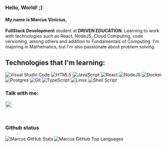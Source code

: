 ### Hello, World! ;)
#### My name is Marcus Vinicius,

**FullStack Development** student at **DRIVEN EDUCATION**. Learning to work with technologies such as React, NodeJS, Cloud Computing, code versioning, among others and addition to Fundamentals of Computing. I'm majoring in Mathematics, but I'm also passionate about problem solving.

## Technologies that I'm learning:

![Visual Studio Code](https://img.shields.io/badge/Visual%20Studio%20Code-0078d7.svg?style=for-the-badge&logo=visual-studio-code&logoColor=white)
![HTML5](https://img.shields.io/badge/html5-%23E34F26.svg?style=for-the-badge&logo=html5&logoColor=white)
![JavaScript](https://img.shields.io/badge/javascript-%23323330.svg?style=for-the-badge&logo=javascript&logoColor=%23F7DF1E)
![React](https://img.shields.io/badge/react-%2320232a.svg?style=for-the-badge&logo=react&logoColor=%2361DAFB)
![NodeJS](https://img.shields.io/badge/node.js-6DA55F?style=for-the-badge&logo=node.js&logoColor=white)
![Docker](https://img.shields.io/badge/docker-%230db7ed.svg?style=for-the-badge&logo=docker&logoColor=white)
![Postgres](https://img.shields.io/badge/postgres-%23316192.svg?style=for-the-badge&logo=postgresql&logoColor=white)
![Git](https://img.shields.io/badge/git-%23F05033.svg?style=for-the-badge&logo=git&logoColor=white)
![TypeScript](https://img.shields.io/badge/typescript-%23007ACC.svg?style=for-the-badge&logo=typescript&logoColor=white)
![Linux](https://img.shields.io/badge/Linux-FCC624?style=for-the-badge&logo=linux&logoColor=black)
![Shell Script](https://img.shields.io/badge/shell_script-%23121011.svg?style=for-the-badge&logo=gnu-bash&logoColor=white)

### Talk with me:
<a href="https://www.linkedin.com/in/marcus-vinicius-de-souza-soares-2710a91b8/"><img align="left" alt="holisitc_developer | LinkedIn" width="22px" src="https://cdn.jsdelivr.net/npm/simple-icons@v3/icons/linkedin.svg" /></a></br></br></br>

### Github status
   <img align="left" alt="Marcus GitHub Stats" src="https://github-readme-stats.vercel.app/api?username=marcus-souza-soares&show_icons=true&hide_border=true">
   <img align="left" alt="Marcus GitHub Top Languages" src="https://github-readme-stats.vercel.app/api/top-langs/?username=marcus-souza-soares" />
   

